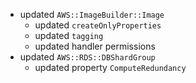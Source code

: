 - updated `AWS::ImageBuilder::Image`
  - updated `createOnlyProperties`
  - updated `tagging`
  - updated handler permissions
- updated `AWS::RDS::DBShardGroup`
  - updated property `ComputeRedundancy`
